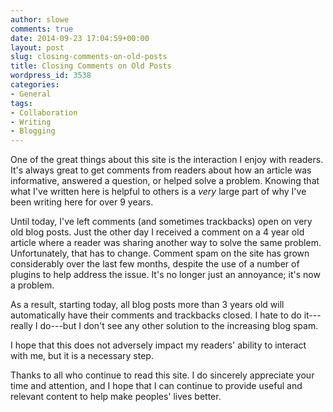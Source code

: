 ```yaml
---
author: slowe
comments: true
date: 2014-09-23 17:04:59+00:00
layout: post
slug: closing-comments-on-old-posts
title: Closing Comments on Old Posts
wordpress_id: 3538
categories:
- General
tags:
- Collaboration
- Writing
- Blogging
---
```


One of the great things about this site is the interaction I enjoy with readers. It's always great to get comments from readers about how an article was informative, answered a question, or helped solve a problem. Knowing that what I've written here is helpful to others is a _very_ large part of why I've been writing here for over 9 years.

Until today, I've left comments (and sometimes trackbacks) open on very old blog posts. Just the other day I received a comment on a 4 year old article where a reader was sharing another way to solve the same problem. Unfortunately, that has to change. Comment spam on the site has grown considerably over the last few months, despite the use of a number of plugins to help address the issue. It's no longer just an annoyance; it's now a problem.

As a result, starting today, all blog posts more than 3 years old will automatically have their comments and trackbacks closed. I hate to do it---really I do---but I don't see any other solution to the increasing blog spam.

I hope that this does not adversely impact my readers' ability to interact with me, but it is a necessary step.

Thanks to all who continue to read this site. I do sincerely appreciate your time and attention, and I hope that I can continue to provide useful and relevant content to help make peoples' lives better.
